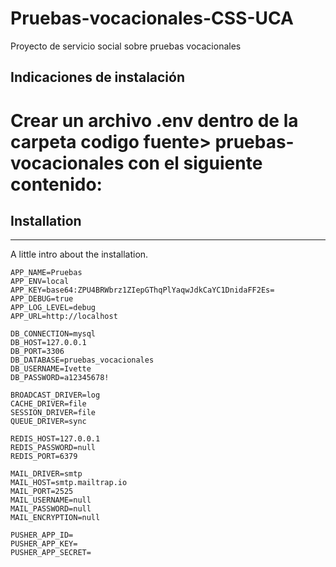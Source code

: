 # Pruebas-vocacionales-CSS-UCA
Proyecto de servicio social sobre pruebas vocacionales
## Indicaciones de instalación

# Crear un archivo .env dentro de la carpeta codigo fuente> pruebas-vocacionales con el siguiente contenido:
## Installation
***
A little intro about the installation. 
```
APP_NAME=Pruebas
APP_ENV=local
APP_KEY=base64:ZPU4BRWbrz1ZIepGThqPlYaqwJdkCaYC1DnidaFF2Es=
APP_DEBUG=true
APP_LOG_LEVEL=debug
APP_URL=http://localhost

DB_CONNECTION=mysql
DB_HOST=127.0.0.1
DB_PORT=3306
DB_DATABASE=pruebas_vocacionales
DB_USERNAME=Ivette
DB_PASSWORD=a12345678!

BROADCAST_DRIVER=log
CACHE_DRIVER=file
SESSION_DRIVER=file
QUEUE_DRIVER=sync

REDIS_HOST=127.0.0.1
REDIS_PASSWORD=null
REDIS_PORT=6379

MAIL_DRIVER=smtp
MAIL_HOST=smtp.mailtrap.io
MAIL_PORT=2525
MAIL_USERNAME=null
MAIL_PASSWORD=null
MAIL_ENCRYPTION=null

PUSHER_APP_ID=
PUSHER_APP_KEY=
PUSHER_APP_SECRET=
```
 
